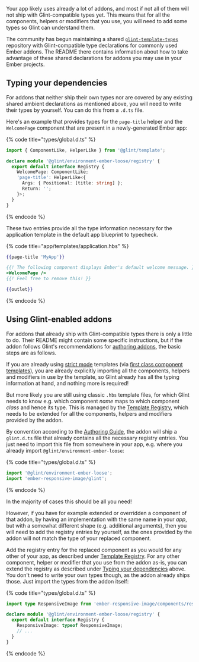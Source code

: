Your app likely uses already a lot of addons, and most if not all of them will not ship with Glint-compatible types yet. This means that for all the components, helpers or modifiers that you use, you will need to add some types so Glint can understand them.

The community has begun maintaining a shared [`glint-template-types`] repository with Glint-compatible type declarations for commonly used Ember addons. The README there contains information about how to take advantage of these shared declarations for addons you may use in your Ember projects.

## Typing your dependencies

For addons that neither ship their own types nor are covered by any existing shared ambient declarations as mentioned above, you will need to write their types by yourself. You can do this from a `.d.ts` file.

Here's an example that provides types for the `page-title` helper and the `WelcomePage` component that are present in a newly-generated Ember app:

{% code title="types/global.d.ts" %}

```typescript
import { ComponentLike, HelperLike } from '@glint/template';

declare module '@glint/environment-ember-loose/registry' {
  export default interface Registry {
    WelcomePage: ComponentLike;
    'page-title': HelperLike<{
      Args: { Positional: [title: string] };
      Return: '';
    }>;
  }
}
```

{% endcode %}

These two entries provide all the type information necessary for the application template in the default app blueprint
to typecheck.

{% code title="app/templates/application.hbs" %}

```handlebars
{{page-title 'MyApp'}}

{{! The following component displays Ember's default welcome message. }}
<WelcomePage />
{{! Feel free to remove this! }}

{{outlet}}
```

{% endcode %}


## Using Glint-enabled addons

For addons that already ship with Glint-compatible types there is only a little to do. Their README might contain some specific instructions, but if the addon follows Glint's recommendations for [authoring addons][authoring], the basic steps are as follows.

If you are already using [strict mode] templates (via [first class component templates]), you are already explicitly importing all the components, helpers and modifiers in use by the template, so Glint already has all the typing information at hand, and nothing more is required!

But more likely you are still using classic `.hbs` template files, for which Glint needs to know e.g. which component *name* maps to which component *class* and hence its type. This is managed by the [Template Registry], which needs to be extended for all the components, helpers and modifiers provided by the addon.

By convention according to the [Authoring Guide][authoring], the addon will ship a `glint.d.ts`
 file that already contains all the necessary registry entries. You just need to import this file from somewhere in your app, e.g. where you already import `@glint/environment-ember-loose`:

{% code title="types/global.d.ts" %}

```typescript
import '@glint/environment-ember-loose';
import 'ember-responsive-image/glint';
```

{% endcode %}

In the majority of cases this should be all you need! 

However, if you have for example extended or overridden a component of that addon, by having an implementation with the same name in your *app*, but with a somewhat different shape (e.g. additional arguments), then you will need to add the registry entries by yourself, as the ones provided by the addon will not match the type of your replaced component.

Add the registry entry for the replaced component as you would for any other of your app, as described under [Template Registry]. 
For any other component, helper or modifier that you use from the addon as-is, you can extend the registry as described under [Typing your dependencies](#typing-your-dependencies) above. You don't need to write your own types though, as the addon already ships those. Just import the types from the addon itself:

{% code title="types/global.d.ts" %}

```typescript
import type ResponsiveImage from 'ember-responsive-image/components/responsive-image';

declare module '@glint/environment-ember-loose/registry' {
  export default interface Registry {
    ResponsiveImage: typeof ResponsiveImage;
    // ...
  }
}
```

{% endcode %}

[`glint-template-types`]: https://github.com/Gavant/glint-template-types
[authoring]: authoring-addons.md
[strict mode]: http://emberjs.github.io/rfcs/0496-handlebars-strict-mode.html
[first class component templates]: http://emberjs.github.io/rfcs/0779-first-class-component-templates.html
[Template Registry]: template-registry.md
